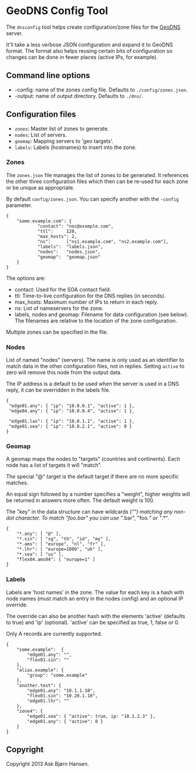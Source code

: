 # GeoDNS Config Tool

The `dnsconfig` tool helps create configuration/zone files for the
[GeoDNS](http://geo.bitnames.com/) server.

It'll take a less verbose JSON configuration and expand it to GeoDNS
format. The format also helps reusing certain bits of configuration
so changes can be done in fewer places (active IPs, for example).

## Command line options

* -config: name of the zones config file. Defaults to `./config/zones.json`.
* -output: name of output directory. Defaults to `./dns/`.

## Configuration files

* `zones`: Master list of zones to generate.
* `nodes`: List of servers.
* `geomap`: Mapping servers to 'geo targets'.
* `labels`: Labels (hostnames) to insert into the zone.

### Zones

The `zones.json` file manages the list of zones to be generated. It references the
other three configuration files which then can be re-used for each zone or be
unique as appropriate.


By default `config/zones.json`. You can specify another with the `-config` parameter.

    {
        "some.example.com": {
                "contact": "noc@example.com",
                "ttl":     120,
                "max_hosts": 2,
                "ns":      ["ns1.example.com", "ns2.example.com"],
                "labels":  "labels.json",
                "nodes":   "nodes.json",
                "geomap":  "geomap.json"
        }
    }

The options are:

* contact: Used for the SOA contact field.
* ttl: Time-to-live configuration for the DNS replies (in seconds).
* max_hosts: Maximum number of IPs to return in each reply.
* ns: List of nameservers for the zone.
* labels, nodes and geomap: Filename for data configuration (see below). The filenames are relative to the location of the zone configuration.

Multiple zones can be specified in the file.

### Nodes

List of named "nodes" (servers). The name is only used as an identifier to
match data in the other configuration files, not in replies. Setting `active`
to zero will remove this node from the output data.

The IP address is a default to be used when the server is used in a DNS reply,
it can be overridden in the labels file.

    {
     "edge01.any": { "ip": "10.0.0.1", "active": 1 },
     "edge04.any": { "ip": "10.0.0.4", "active": 1 },

     "edge01.lax": { "ip": "10.0.1.1", "active": 1 },
     "edge01.sea": { "ip": "10.0.2.1", "active": 0 }
    }

### Geomap

A geomap maps the nodes to "targets" (countries and continents). Each node has
a list of targets it will "match".

The special "@" target is the default target if there are no more specific
matches.

An equal sign followed by a number specifies a "weight", higher weights will be
returned in answers more often. The default weight is 100.

The "key" in the data structure can have wildcards ("*") matching any non-dot
character. To match "foo.bar" you can use "*.bar", "foo.*" or "*.*".

    {
        "*.any": [ "@" ],
        "*.sin": [ "sg", "th", "id", "my" ],
        "*.ams": [ "europe", "nl", "fr" ],
        "*.lhr": [ "europe=1000", "uk" ],
        "*.sea": [ "us" ],
        "flex04.ams04": [ "europe=1" ]
    }

### Labels

Labels are 'host names' in the zone. The value for each key is a hash with node
names (must match an entry in the nodes config) and an optional IP override.

The override can also be another hash with the elements 'active' (defaults to true)
and 'ip' (optional). 'active' can be specified as true, 1, false or 0.

Only A records are currently supported.

    {
        "some.example":  {
            "edge01.any": "",
            "flex01.sin": ""
        },
        "alias.example": {
            "group": "some.example"
        },
        "another.test": {
            "edge01.any": "10.1.1.10",
            "flex01.sin": "10.20.1.10",
            "edge01.lhr": ""
        },
        "zone4": {
            "edge01.sea": { "active": true, ip: "10.1.2.3" },
            "edge01.any": { "active": 0 }
        }
    }

## Copyright

Copyright 2013 Ask Bjørn Hansen.
